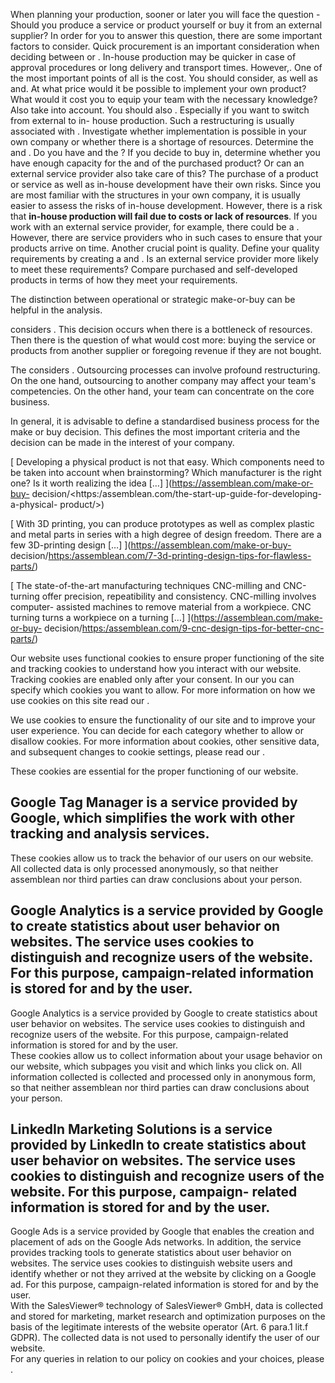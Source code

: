 When planning your production, sooner or later you will face the question -
Should you produce a service or product yourself or buy it from an external
supplier? In order for you to answer this question, there are some important
factors to consider. Quick procurement is an important consideration when
deciding between or . In-house production may be quicker in case of approval
procedures or long delivery and transport times. However,. One of the most
important points of all is the cost. You should consider, as well as and. At
what price would it be possible to implement your own product? What would it
cost you to equip your team with the necessary knowledge? Also take into
account. You should also . Especially if you want to switch from external to in-
house production. Such a restructuring is usually associated with . Investigate
whether implementation is possible in your own company or whether there is a
shortage of resources. Determine the and . Do you have and the ? If you decide
to buy in, determine whether you have enough capacity for the and of the
purchased product? Or can an external service provider also take care of this?
The purchase of a product or service as well as in-house development have their
own risks. Since you are most familiar with the structures in your own company,
it is usually easier to assess the risks of in-house development. However, there
is a risk that **in-house production will fail due to costs or lack of
resources**. If you work with an external service provider, for example, there
could be a . However, there are service providers who in such cases to ensure
that your products arrive on time. Another crucial point is quality. Define your
quality requirements by creating a and . Is an external service provider more
likely to meet these requirements? Compare purchased and self-developed products
in terms of how they meet your requirements.

The distinction between operational or strategic make-or-buy can be helpful in
the analysis.

considers . This decision occurs when there is a bottleneck of resources. Then
there is the question of what would cost more: buying the service or products
from another supplier or foregoing revenue if they are not bought.

The considers . Outsourcing processes can involve profound restructuring. On the
one hand, outsourcing to another company may affect your team's competencies. On
the other hand, your team can concentrate on the core business.

In general, it is advisable to define a standardised business process for the
make or buy decision. This defines the most important criteria and the decision
can be made in the interest of your company.

[ Developing a physical product is not that easy. Which components need to be
taken into account when brainstorming? Which manufacturer is the right one? Is
it worth realizing the idea […] ](https://assemblean.com/make-or-buy-
decision/<https:/assemblean.com/the-start-up-guide-for-developing-a-physical-
product/>)

[ With 3D printing, you can produce prototypes as well as complex plastic and
metal parts in series with a high degree of design freedom. There are a few
3D-printing design […] ](https://assemblean.com/make-or-buy-
decision/<https:/assemblean.com/7-3d-printing-design-tips-for-flawless-parts/>)

[ The state-of-the-art manufacturing techniques CNC-milling and CNC-turning
offer precision, repeatibility and consistency. CNC-milling involves computer-
assisted machines to remove material from a workpiece. CNC turning turns a
workpiece on a turning […] ](https://assemblean.com/make-or-buy-
decision/<https:/assemblean.com/9-cnc-design-tips-for-better-cnc-parts/>)

Our website uses functional cookies to ensure proper functioning of the site and
tracking cookies to understand how you interact with our website. Tracking
cookies are enabled only after your consent. In our you can specify which
cookies you want to allow. For more information on how we use cookies on this
site read our .

We use cookies to ensure the functionality of our site and to improve your user
experience. You can decide for each category whether to allow or disallow
cookies. For more information about cookies, other sensitive data, and
subsequent changes to cookie settings, please read our .

These cookies are essential for the proper functioning of our website.

Google Tag Manager is a service provided by Google, which simplifies the work
with other tracking and analysis services.  
---  
These cookies allow us to track the behavior of our users on our website. All
collected data is only processed anonymously, so that neither assemblean nor
third parties can draw conclusions about your person.

Google Analytics is a service provided by Google to create statistics about user
behavior on websites. The service uses cookies to distinguish and recognize
users of the website. For this purpose, campaign-related information is stored
for and by the user.  
---  
Google Analytics is a service provided by Google to create statistics about user
behavior on websites. The service uses cookies to distinguish and recognize
users of the website. For this purpose, campaign-related information is stored
for and by the user.  
These cookies allow us to collect information about your usage behavior on our
website, which subpages you visit and which links you click on. All information
collected is collected and processed only in anonymous form, so that neither
assemblean nor third parties can draw conclusions about your person.

LinkedIn Marketing Solutions is a service provided by LinkedIn to create
statistics about user behavior on websites. The service uses cookies to
distinguish and recognize users of the website. For this purpose, campaign-
related information is stored for and by the user.  
---  
Google Ads is a service provided by Google that enables the creation and
placement of ads on the Google Ads networks. In addition, the service provides
tracking tools to generate statistics about user behavior on websites. The
service uses cookies to distinguish website users and identify whether or not
they arrived at the website by clicking on a Google ad. For this purpose,
campaign-related information is stored for and by the user.  
With the SalesViewer® technology of SalesViewer® GmbH, data is collected and
stored for marketing, market research and optimization purposes on the basis of
the legitimate interests of the website operator (Art. 6 para.1 lit.f GDPR). The
collected data is not used to personally identify the user of our website.  
For any queries in relation to our policy on cookies and your choices, please .

